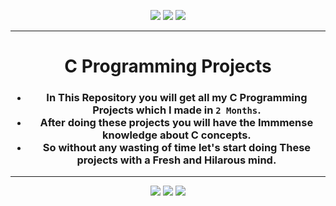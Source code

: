 <p align="center">
<img src="https://forthebadge.com/images/badges/for-you.svg" />
<img src="https://forthebadge.com/images/badges/made-with-c.svg" />
<img src="https://forthebadge.com/images/badges/built-by-developers.svg" />
</p>

_________________________________

<h1 align="center">C Programming Projects</h1>
<h3 align="center">
  
- In This Repository you will get all my C Programming Projects which I made in `2 Months`.
- After doing these projects you will have the Immmense knowledge about C concepts.
- So without any wasting of time let's start doing These projects with a Fresh and Hilarous mind.
</h3>

_______________________________________

<p align="center">
<img src="https://badges.pufler.dev/visits/Iamtripathisatyam/C-Programming-Projects?style=for-the-badge&logo=github&logoColor=yellow" />
<img src="https://badges.pufler.dev/updated/Iamtripathisatyam/C-Programming-Projects?style=for-the-badge&logo=github&logoColor=yellow" />
<img src="https://badges.pufler.dev/created/Iamtripathisatyam/C-Programming-Projects?style=for-the-badge&logo=github&logoColor=yellow" />
</p>

